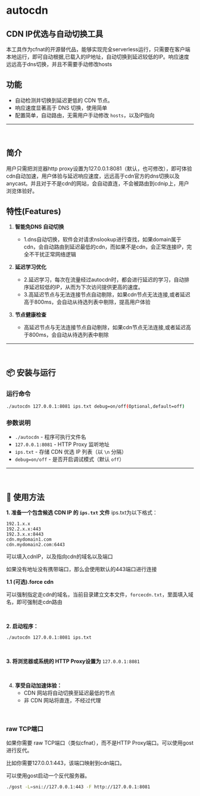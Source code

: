 
# autocdn

## CDN IP优选与自动切换工具

本工具作为cfnat的开源替代品，能够实现完全serverless运行，只需要在客户端本地运行，即可自动根据,已载入的IP地址，自动切换到延迟较低的IP。响应速度远远高于dns切换，并且不需要手动修改hosts

## 功能

- 自动检测并切换到延迟更低的 CDN 节点。
- 响应速度显著高于 DNS 切换，使用简单
- 配置简单，自动路由，无需用户手动修改 `hosts`，以及IP指向

---

<br>

## 简介

用户只需把浏览器http proxy设置为127.0.0.1:8081（默认，也可修改），即可体验cdn自动加速，用户体验与延迟响应速度，远远高于cdn官方的dns切换以及anycast。并且对于不是cdn的网站，会自动直连，不会被路由到cdnip上，用户浏览体验好。

## 特性(Features)

1. **智能免DNS 自动切换**  
   - 1.dns自动切换，软件会对请求nslookup进行查找，如果domain属于cdn，会自动路由到延迟最低的cdn，而如果不是cdn，会正常连接IP，完全不干扰正常网络逻辑

2. **延迟学习优化**  
   - 2.延迟学习，每次在流量经过autocdn时，都会进行延迟的学习，自动排序延迟较低的IP，从而为下次访问提供更高的速度。
   - 3.高延迟节点与无法连接节点自动剔除，如果cdn节点无法连接,或者延迟高于800ms，会自动从待选列表中剔除，提高用户体验

3. **节点健康检查**  
   - 高延迟节点与无法连接节点自动剔除，如果cdn节点无法连接,或者延迟高于800ms，会自动从待选列表中剔除

---

<br>

## 📦 安装与运行

### 运行命令
```bash
./autocdn 127.0.0.1:8081 ips.txt debug=on/off(Optional,default=off)
```

### 参数说明
- `./autocdn` - 程序可执行文件名
- `127.0.0.1:8081` - HTTP Proxy 监听地址
- `ips.txt` - 存储 CDN 优选 IP 列表（以 `\n` 分隔）
- `debug=on/off` - 是否开启调试模式（默认 `off`）

---

<br>

## 🚀 使用方法

**1. 准备一个包含候选 CDN IP 的 `ips.txt` 文件**
ips.txt为以下格式：
```text
192.1.x.x
192.2.x.x:443
192.3.x.x:8443
cdn.mydomain1.com
cdn.mydomain2.com:6443
```
可以填入cdnIP，以及指向cdn的域名以及端口

如果没有地址没有携带端口，那么会使用默认的443端口进行连接

**1.1 (可选).force cdn**

可以强制指定走cdn的域名，当前目录建立文本文件，`forcecdn.txt`，里面填入域名，即可强制走cdn路由

<br>

**2. 启动程序：**
   ```bash
   ./autocdn 127.0.0.1:8081 ips.txt
   ```
   
<br>
  
**3. 将浏览器或系统的 HTTP Proxy设置为** `127.0.0.1:8081`


<br>


4. **享受自动加速体验：**
   - CDN 网站将自动切换至延迟最低的节点  
   - 非 CDN 网站将直连，不经过代理

<br>

### raw TCP端口

如果你需要 raw TCP端口（类似cfnat），而不是HTTP Proxy端口。可以使用gost进行反代。

比如你需要127.0.0.1:443，该端口映射到cdn端口。

可以使用gost启动一个反代服务器。
```bash
./gost -L=sni://127.0.0.1:443 -F http://127.0.0.1:8081
```



